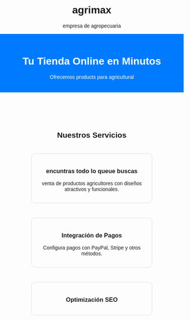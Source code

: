 # agrimax
empresa de agropecuaria
<!DOCTYPE html>
<html lang="es">
<head>
    <meta charset="UTF-8">
    <meta name="viewport" content="width=device-width, initial-scale=1.0">
    <title>Venta de Comercio Electrónico</title>
    <style>
        body { font-family: Arial, sans-serif; text-align: center; margin: 0; padding: 0; }
        header { background: #007bff; color: white; padding: 20px; }
        section { padding: 20px; }
        .servicio, .testimonio { margin: 20px; padding: 15px; border: 1px solid #ddd; border-radius: 10px; display: inline-block; width: 300px; }
        .boton { display: inline-block; padding: 10px 20px; background: #28a745; color: white; text-decoration: none; border-radius: 5px; margin-top: 20px; }
    </style>
</head>
<body>
    <header>
        <h1>Tu Tienda Online en Minutos</h1>
        <p>Ofrecemos products para agricultural</p>
    </header>
    <section>
        <h2>Nuestros Servicios</h2>
        <div class="servicio">
            <h3>encuntras todo lo queue buscas</h3>
            <p>venta de productos agricultores con diseños atractivos y funcionales.</p>
        </div>
        <div class="servicio">
            <h3>Integración de Pagos</h3>
            <p>Configura pagos con PayPal, Stripe y otros métodos.</p>
        </div>
        <div class="servicio">
            <h3>Optimización SEO</h3>
            
        
